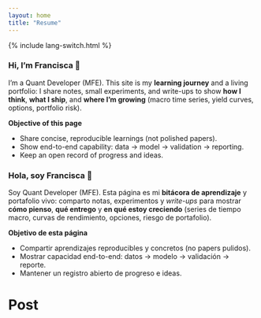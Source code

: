 ```yaml
---
layout: home
title: "Resume"
---
```



<p>{% include lang-switch.html %}</p>

<div data-lang="es" markdown="1">
  
### Hi, I’m Francisca 👋

I’m a Quant Developer (MFE). This site is my **learning journey** and a living portfolio: I share notes, small experiments, and write-ups to show **how I think**, **what I ship**, and **where I’m growing** (macro time series, yield curves, options, portfolio risk).

**Objective of this page**
- Share concise, reproducible learnings (not polished papers).
- Show end-to-end capability: data → model → validation → reporting.
- Keep an open record of progress and ideas.
  
</div>

<div data-lang="en" markdown="1">

### Hola, soy Francisca 👋

Soy Quant Developer (MFE). Esta página es mi **bitácora de aprendizaje** y portafolio vivo: comparto notas, experimentos y *write-ups* para mostrar **cómo pienso**, **qué entrego** y **en qué estoy creciendo** (series de tiempo macro, curvas de rendimiento, opciones, riesgo de portafolio).

**Objetivo de esta página**
- Compartir aprendizajes reproducibles y concretos (no papers pulidos).
- Mostrar capacidad end-to-end: datos → modelo → validación → reporte.
- Mantener un registro abierto de progreso e ideas.

</div>

<h1>Post</h1>
